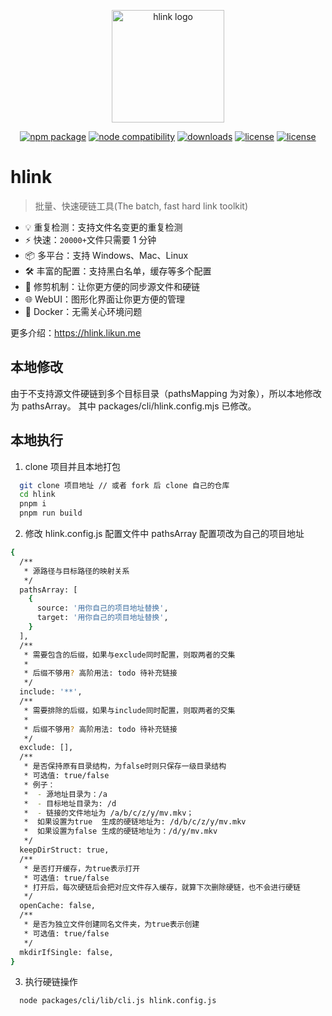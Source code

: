 <p align="center">
  <a href="https://hlink.likun.me" target="_blank" rel="noopener noreferrer">
    <img width="180" src="https://hlink.likun.me/logo.svg" alt="hlink logo">
  </a>
</p>
<p align="center">
  <a href="https://www.npmjs.com/package/hlink"><img src="https://img.shields.io/npm/v/hlink.svg" alt="npm package"></a>
  <a href="https://nodejs.org/en/about/releases/"><img src="https://img.shields.io/node/v/hlink.svg" alt="node compatibility"></a>
  <a href="https://npmjs.com/package/hlink"><img src="https://img.shields.io/npm/dm/hlink.svg" alt="downloads"></a>
  <a href="https://github.com/likun7981/hlink/actions/workflows/publish.yml"><img src="https://github.com/likun7981/hlink/actions/workflows/publish.yml/badge.svg" alt="license"></a>
  <a href="https://github.com/likun7981/hlink/blob/master/LICENSE"><img src="https://img.shields.io/npm/l/hlink.svg" alt="license"></a>
</p>

# hlink

> 批量、快速硬链工具(The batch, fast hard link toolkit)

- 💡 重复检测：支持文件名变更的重复检测
- ⚡️ 快速：`20000+`文件只需要 1 分钟
- 📦 多平台：支持 Windows、Mac、Linux
- 🛠️ 丰富的配置：支持黑白名单，缓存等多个配置
- 🔩 修剪机制：让你更方便的同步源文件和硬链
- 🌐 WebUI：图形化界面让你更方便的管理
- 🐳 Docker：无需关心环境问题

更多介绍：https://hlink.likun.me

## 本地修改

由于不支持源文件硬链到多个目标目录（pathsMapping 为对象），所以本地修改为 pathsArray。
其中 packages/cli/hlink.config.mjs 已修改。

## 本地执行

1. clone 项目并且本地打包

```bash
  git clone 项目地址 // 或者 fork 后 clone 自己的仓库
  cd hlink
  pnpm i
  pnpm run build
```

2. 修改 hlink.config.js 配置文件中 pathsArray 配置项改为自己的项目地址

```bash
{
  /**
   * 源路径与目标路径的映射关系
   */
  pathsArray: [
    {
      source: '用你自己的项目地址替换',
      target: '用你自己的项目地址替换',
    }
  ],
  /**
   * 需要包含的后缀，如果与exclude同时配置，则取两者的交集
   *
   * 后缀不够用? 高阶用法: todo 待补充链接
   */
  include: '**',
  /**
   * 需要排除的后缀，如果与include同时配置，则取两者的交集
   *
   * 后缀不够用? 高阶用法: todo 待补充链接
   */
  exclude: [],
  /**
   * 是否保持原有目录结构，为false时则只保存一级目录结构
   * 可选值: true/false
   * 例子：
   *  - 源地址目录为：/a
   *  - 目标地址目录为: /d
   *  - 链接的文件地址为 /a/b/c/z/y/mv.mkv；
   *  如果设置为true  生成的硬链地址为: /d/b/c/z/y/mv.mkv
   *  如果设置为false 生成的硬链地址为：/d/y/mv.mkv
   */
  keepDirStruct: true,
  /**
   * 是否打开缓存，为true表示打开
   * 可选值: true/false
   * 打开后，每次硬链后会把对应文件存入缓存，就算下次删除硬链，也不会进行硬链
   */
  openCache: false,
  /**
   * 是否为独立文件创建同名文件夹，为true表示创建
   * 可选值: true/false
   */
  mkdirIfSingle: false,
}
```

3. 执行硬链操作

```bash
  node packages/cli/lib/cli.js hlink.config.js
```
